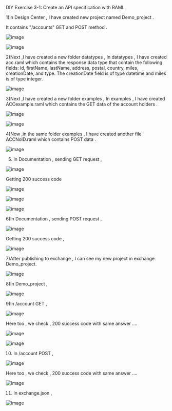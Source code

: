 DIY Exercise 3-1: Create an API specification with RAML

1)In Design Center , I have created new project named Demo_project .

It contains "/accounts" GET and POST method .

![image](https://user-images.githubusercontent.com/70746268/120195541-8deedd00-c23c-11eb-942d-e168b914fb80.png)

![image](https://user-images.githubusercontent.com/70746268/120195595-9c3cf900-c23c-11eb-9263-778e5317ae62.png)

2)Next ,I have created a new folder datatypes , In datatypes , I have created acc.raml which contains the response data type that contain the following fields: id, firstName, lastName, address, postal, country, miles, creationDate, and type. The creationDate field is of type datetime and miles is of type integer.

![image](https://user-images.githubusercontent.com/70746268/120196799-e672aa00-c23d-11eb-8289-7d88c855646f.png)

3)Next ,I have created a new folder examples , In examples , I have created ACCexample.raml which contains the GET data of the account holders .

![image](https://user-images.githubusercontent.com/70746268/120196879-fb4f3d80-c23d-11eb-99ae-e56bb3c13e78.png)

![image](https://user-images.githubusercontent.com/70746268/120197563-b677d680-c23e-11eb-823f-77fed55c4198.png)

4)Now ,in the same folder examples , I have created another file ACCNoID.raml which contains POST data .

![image](https://user-images.githubusercontent.com/70746268/120197688-deffd080-c23e-11eb-8eb1-f9a100d15a97.png)

5) In Documentation , sending GET request ,

![image](https://user-images.githubusercontent.com/70746268/120197797-09ea2480-c23f-11eb-9530-029450c7299c.png)

Getting 200 success code 

![image](https://user-images.githubusercontent.com/70746268/120197889-26865c80-c23f-11eb-8a20-f85fd607d894.png)

![image](https://user-images.githubusercontent.com/70746268/120197955-3736d280-c23f-11eb-9af3-c6263321affb.png)

![image](https://user-images.githubusercontent.com/70746268/120197986-4027a400-c23f-11eb-9d3c-b7d25dfb454f.png)

6)In Documentation , sending POST request ,

![image](https://user-images.githubusercontent.com/70746268/120198105-63525380-c23f-11eb-9f77-30b76e8176b7.png)

Getting 200 success code ,

![image](https://user-images.githubusercontent.com/70746268/120198193-79f8aa80-c23f-11eb-9d2a-207d296d73c2.png)

7)After publishing to exchange , I can see my new project in exchange Demo_project.

![image](https://user-images.githubusercontent.com/70746268/120200859-6bf85900-c242-11eb-8183-cc65a5a6a9f2.png)

8)In Demo_project ,

![image](https://user-images.githubusercontent.com/70746268/120201125-b37ee500-c242-11eb-904b-109901746b11.png)

9)In /account GET ,

![image](https://user-images.githubusercontent.com/70746268/120201210-d0b3b380-c242-11eb-9f85-ee52b2b35ccb.png)

Here too , we check , 200 success code with same answer ....

![image](https://user-images.githubusercontent.com/70746268/120201344-f6d95380-c242-11eb-87ce-122dec327cf9.png)

![image](https://user-images.githubusercontent.com/70746268/120201387-035dac00-c243-11eb-9c79-2174b71e109f.png)

10) In /account POST ,

![image](https://user-images.githubusercontent.com/70746268/120201520-2a1be280-c243-11eb-9c2f-154331f435a6.png)

Here too , we check , 200 success code with same answer ....

![image](https://user-images.githubusercontent.com/70746268/120201562-3869fe80-c243-11eb-8fcd-b794d9cb1994.png)

11) In exchange.json ,

![image](https://user-images.githubusercontent.com/70746268/120202324-1755dd80-c244-11eb-9d07-c0ee32fbbfe3.png)


